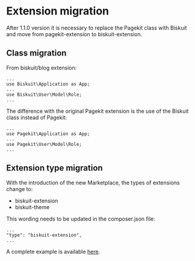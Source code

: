 # Extension migration
After 1.1.0 version it is necessary to replace the Pagekit class with Biskuit and move from pagekit-extension to biskuit-extension.

## Class migration
From biskuit/blog extension:
```
...
use Biskuit\Application as App;
...
use Biskuit\User\Model\Role;
...
```
The difference with the original Pagekit extension is the use of the Biskuit class instead of Pagekit:
```
...
use Pagekit\Application as App;
...
use Pagekit\User\Model\Role;
...
```
## Extension type migration
With the introduction of the new Marketplace, the types of extensions change to:
* biskuit-extension
* biskuit-theme

This wording needs to be updated in the composer.json file:
```
...
"type": "biskuit-extension",
...
```

A complete example is available [here](https://github.com/biskuitorg/biskuit/tree/master/packages/biskuit/blog).
